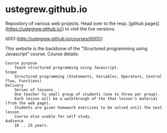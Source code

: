 # ustegrew.github.io
Repository of various web projects. Head over to the resp. 
[github pages] (https://ustegrew.github.io/) to visit the live versions.

it001 (http://ustegrew.github.io/courses/it001/)

This website is the backbone of the "Structured programming using Javascript" course. Course details:

    Course purpose
        Teach structured programming using Javascript.
    Scope
        Structured programming (Statements, Variables, Operators, Control flow, Functions)
    Delivery
        Series of lessons.
        One teacher to small group of students (one to three per group).
        Each lesson will be a walkthrough of the that lesson's material (from the web page).
        Students are given homework exercises to be solved until the next lesson.
        Course also usable for self study.
    Audience
        18 .. 25 years.
